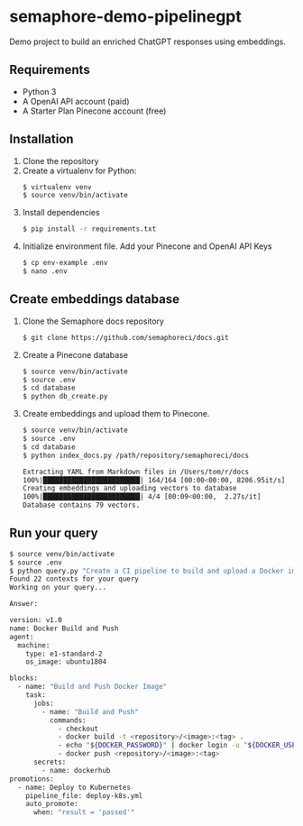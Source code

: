 # semaphore-demo-pipelinegpt

Demo project to build an enriched ChatGPT responses using embeddings.

## Requirements

- Python 3
- A OpenAI API account (paid)
- A Starter Plan Pinecone account (free)

## Installation

1. Clone the repository
2. Create a virtualenv for Python:
    ```bash
    $ virtualenv venv
    $ source venv/bin/activate
    ```
3. Install dependencies
    ```bash
    $ pip install -r requirements.txt
    ```
4. Initialize environment file. Add your Pinecone and OpenAI API Keys
    ```bash
    $ cp env-example .env
    $ nano .env
    ```

## Create embeddings database

1. Clone the Semaphore docs repository
    ```bash
    $ git clone https://github.com/semaphoreci/docs.git
    ```
2. Create a Pinecone database
    ```bash
    $ source venv/bin/activate
    $ source .env
    $ cd database
    $ python db_create.py
    ```
3. Create embeddings and upload them to Pinecone. 
    ```bash
    $ source venv/bin/activate
    $ source .env
    $ cd database
    $ python index_docs.py /path/repository/semaphoreci/docs

    Extracting YAML from Markdown files in /Users/tom/r/docs
    100%|████████████████████████| 164/164 [00:00<00:00, 8206.95it/s]
    Creating embeddings and uploading vectors to database
    100%|████████████████████████| 4/4 [00:09<00:00,  2.27s/it]
    Database contains 79 vectors.
    ```

## Run your query

```bash
$ source venv/bin/activate
$ source .env
$ python query.py "Create a CI pipeline to build and upload a Docker image to Docker Hub"
Found 22 contexts for your query
Working on your query...

Answer:

version: v1.0
name: Docker Build and Push
agent:
  machine:
    type: e1-standard-2
    os_image: ubuntu1804

blocks:
  - name: "Build and Push Docker Image"
    task:
      jobs:
        - name: "Build and Push"
          commands:
            - checkout
            - docker build -t <repository>/<image>:<tag> .
            - echo "${DOCKER_PASSWORD}" | docker login -u "${DOCKER_USERNAME}" --password-stdin
            - docker push <repository>/<image>:<tag>
      secrets:
        - name: dockerhub
promotions:
  - name: Deploy to Kubernetes
    pipeline_file: deploy-k8s.yml
    auto_promote:
      when: "result = 'passed'"
```

